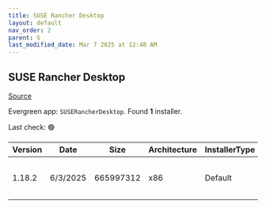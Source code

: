 ```yaml
---
title: SUSE Rancher Desktop
layout: default
nav_order: 2
parent: S
last_modified_date: Mar 7 2025 at 12:48 AM
---
```


## SUSE Rancher Desktop

[Source](https://rancherdesktop.io/)

Evergreen app: `SUSERancherDesktop`. Found **1** installer.

Last check: 🟢

| Version | Date     | Size      | Architecture | InstallerType | Type | URI                                                                                                                                                                                                                            |
| ------- | -------- | --------- | ------------ | ------------- | ---- | ------------------------------------------------------------------------------------------------------------------------------------------------------------------------------------------------------------------------------ |
| 1.18.2  | 6/3/2025 | 665997312 | x86          | Default       | msi  | [https://github.com/rancher-sandbox/rancher-desktop/releases/download/v1.18.2/Rancher.Desktop.Setup.1.18.2.msi](https://github.com/rancher-sandbox/rancher-desktop/releases/download/v1.18.2/Rancher.Desktop.Setup.1.18.2.msi) |
